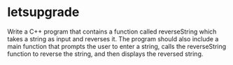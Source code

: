 # letsupgrade
Write a C++ program that contains a function called reverseString which takes a string as input and reverses it. The program should also include a main function that prompts the user to enter a string, calls the reverseString function to reverse the string, and then displays the reversed string.
